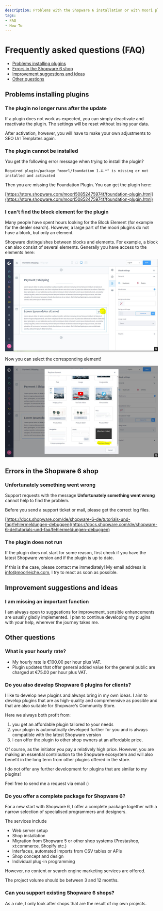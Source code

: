 ```yaml
---
description: Problems with the Shopware 6 installation or with moori plugins? Here you will find help!
tags:
- FAQ
- How-To
---
```


# Frequently asked questions (FAQ)

- [Problems installing plugins](#problems-installing-plugins)
- [Errors in the Shopware 6 shop](#errors-in-the-shopware-6-shop)
- [Improvement suggestions and ideas](#improvement-suggestions-and-ideas)
- [Other questions](#other-questions)

## Problems installing plugins

### The plugin no longer runs after the update

If a plugin does not work as expected, you can simply deactivate and reactivate the plugin. The settings will be reset without losing your data.

After activation, however, you will have to make your own adjustments to SEO Url Templates again.

### The plugin cannot be installed

You get the following error message when trying to install the plugin?

```text
Required plugin/package "moorl/foundation 1.4.*" is missing or not installed and activated
```

Then you are missing the Foundation Plugin. You can get the plugin here:

[https://store.shopware.com/moorl50852475974f/foundation-plugin.html](https://store.shopware.com/moorl50852475974f/foundation-plugin.html)

### I can't find the block element for the plugin

Many people have spent hours looking for the Block Element (for example for the dealer search). 
However, a large part of the moori plugins do not have a block, but only an element.

Shopware distinguishes between blocks and elements. 
For example, a block can also consist of several elements. 
Generally you have access to the elements here:

![Enkaufswelten Editor](images/faq-1-1.jpg)

Now you can select the corresponding element!

![Enkaufswelten Editor](images/faq-1-2.jpg)

## Errors in the Shopware 6 shop

### Unfortunately something went wrong

Support requests with the message __Unfortunately something went wrong__ cannot help to find the problem.

Before you send a support ticket or mail, please get the correct log files.

[https://docs.shopware.com/de/shopware-6-de/tutorials-und-faq/fehlermeldungen-debuggen](https://docs.shopware.com/de/shopware-6-de/tutorials-und-faq/fehlermeldungen-debuggen)

### The plugin does not run

If the plugin does not start for some reason, first check if you have the latest Shopware version and if the plugin is up to date.

If this is the case, please contact me immediately! My email address is info@moorleiche.com, I try to react as soon as possible.

## Improvement suggestions and ideas

### I am missing an important function

I am always open to suggestions for improvement, sensible enhancements are usually gladly implemented. I plan to continue developing my plugins with your help, wherever the journey takes me.

## Other questions

### What is your hourly rate?

- My hourly rate is €100.00 per hour plus VAT.
- Plugin updates that offer general added value for the general public are charged at €75.00 per hour plus VAT.

### Do you also develop Shopware 6 plugins for clients?

I like to develop new plugins and always bring in my own ideas. I aim to develop plugins that are as high-quality and comprehensive as possible and that are also suitable for Shopware's Community Store.

Here we always both profit from:

1. you get an affordable plugin tailored to your needs
2. your plugin is automatically developed further for you and is always compatible with the latest Shopware version
3. I can offer the plugin to other shop owners at an affordable price.

Of course, as the initiator you pay a relatively high price. However, you are making an essential contribution to the Shopware ecosystem and will also benefit in the long term from other plugins offered in the store.

I do not offer any further development for plugins that are similar to my plugins!

Feel free to send me a request via email :)

### Do you offer a complete package for Shopware 6?

For a new start with Shopware 6, I offer a complete package together with a narrow selection of specialised programmers and designers.

The services include

- Web server setup
- Shop installation
- Migration from Shopware 5 or other shop systems (Prestashop, xt:commerce, Shopify etc.)
- Interfaces, automated imports from CSV tables or APIs
- Shop concept and design
- Individual plug-in programming

However, no content or search engine marketing services are offered.

The project volume should be between 3 and 12 months.

### Can you support existing Shopware 6 shops?

As a rule, I only look after shops that are the result of my own projects.

